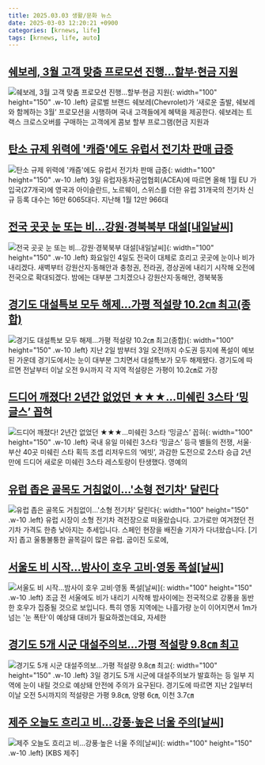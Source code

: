 ```yaml
---
title: 2025.03.03 생활/문화 뉴스
date: 2025-03-03 12:20:21 +0900
categories: [krnews, life]
tags: [krnews, life, auto]
---
```

## [쉐보레, 3월 고객 맞춤 프로모션 진행...할부·현금 지원](https://n.news.naver.com/mnews/article/119/0002928745)

![쉐보레, 3월 고객 맞춤 프로모션 진행...할부·현금 지원](https://mimgnews.pstatic.net/image/origin/119/2025/03/03/2928745.jpg?type=nf220_150){: width="100" height="150" .w-10 .left}
글로벌 브랜드 쉐보레(Chevrolet)가 ‘새로운 출발, 쉐보레와 함께하는 3월’ 프로모션을 시행하며 국내 고객들에게 혜택을 제공한다. 쉐보레는 트랙스 크로스오버를 구매하는 고객에게 콤보 할부 프로그램(현금 지원과

## [탄소 규제 위력에 '캐즘'에도 유럽서 전기차 판매 급증](https://n.news.naver.com/mnews/article/079/0003997614)

![탄소 규제 위력에 '캐즘'에도 유럽서 전기차 판매 급증](https://mimgnews.pstatic.net/image/origin/079/2025/03/03/3997614.jpg?type=nf220_150){: width="100" height="150" .w-10 .left}
3일 유럽자동차공업협회(ACEA)에 따르면 올해 1월 EU 가입국(27개국)에 영국과 아이슬란드, 노르웨이, 스위스를 더한 유럽 31개국의 전기차 신규 등록 대수는 16만 6065대다. 지난해 1월 12만 966대

## [전국 곳곳 눈 또는 비…강원·경북북부 대설[내일날씨]](https://n.news.naver.com/mnews/article/001/0015242234)

![전국 곳곳 눈 또는 비…강원·경북북부 대설[내일날씨]](https://mimgnews.pstatic.net/image/origin/001/2025/03/03/15242234.jpg?type=nf220_150){: width="100" height="150" .w-10 .left}
화요일인 4일도 전국이 대체로 흐리고 곳곳에 눈이나 비가 내리겠다. 새벽부터 강원산지·동해안과 충청권, 전라권, 경상권에 내리기 시작해 오전에 전국으로 확대되겠다. 밤에는 대부분 그치겠으나 강원산지·동해안, 경북북동

## [경기도 대설특보 모두 해제…가평 적설량 10.2㎝ 최고(종합)](https://n.news.naver.com/mnews/article/001/0015242302)

![경기도 대설특보 모두 해제…가평 적설량 10.2㎝ 최고(종합)](https://mimgnews.pstatic.net/image/origin/001/2025/03/03/15242302.jpg?type=nf220_150){: width="100" height="150" .w-10 .left}
지난 2일 밤부터 3일 오전까지 수도권 등지에 폭설이 예보된 가운데 경기도에서는 눈이 대부분 그치면서 대설특보가 모두 해제됐다. 경기도에 따르면 전날부터 이날 오전 9시까지 각 지역 적설량은 가평이 10.2㎝로 가장

## [드디어 깨졌다! 2년간 없었던 ★★★…미쉐린 3스타 ‘밍글스’ 꼽혀](https://n.news.naver.com/mnews/article/009/0005452285)

![드디어 깨졌다! 2년간 없었던 ★★★…미쉐린 3스타 ‘밍글스’ 꼽혀](https://mimgnews.pstatic.net/image/origin/009/2025/03/02/5452285.jpg?type=nf220_150){: width="100" height="150" .w-10 .left}
국내 유일 미쉐린 3스타 ‘밍글스’ 등극 별들의 전쟁, 서울·부산 40곳 미쉐린 스타 획득 조셉 리저우드의 ‘에빗’, 과감한 도전으로 2스타 승급 2년 만에 드디어 새로운 미쉐린 3스타 레스토랑이 탄생했다. 영예의

## [유럽 좁은 골목도 거침없이…'소형 전기차' 달린다](https://n.news.naver.com/mnews/article/422/0000717870)

![유럽 좁은 골목도 거침없이…'소형 전기차' 달린다](https://mimgnews.pstatic.net/image/origin/422/2025/03/03/717870.jpg?type=nf220_150){: width="100" height="150" .w-10 .left}
유럽 시장이 소형 전기차 격전장으로 떠올랐습니다. 고가로만 여겨졌던 전기차 가격도 한층 낮아지는 추세입니다. 스페인 현장을 배진솔 기자가 다녀왔습니다. [기자] 좁고 울퉁불퉁한 골목길이 많은 유럽. 굽이진 도로에,

## [서울도 비 시작...밤사이 호우 고비·영동 폭설[날씨]](https://n.news.naver.com/mnews/article/052/0002159956)

![서울도 비 시작...밤사이 호우 고비·영동 폭설[날씨]](https://mimgnews.pstatic.net/image/origin/052/2025/03/02/2159956.jpg?type=nf220_150){: width="100" height="150" .w-10 .left}
조금 전 서울에도 비가 내리기 시작해 밤사이에는 전국적으로 강풍을 동반한 호우가 집중될 것으로 보입니다. 특히 영동 지역에는 나흘가량 눈이 이어지면서 1m가 넘는 '눈 폭탄'이 예상돼 대비가 필요하겠는데요, 자세한

## [경기도 5개 시군 대설주의보…가평 적설량 9.8㎝ 최고](https://n.news.naver.com/mnews/article/001/0015242118)

![경기도 5개 시군 대설주의보…가평 적설량 9.8㎝ 최고](https://mimgnews.pstatic.net/image/origin/001/2025/03/03/15242118.jpg?type=nf220_150){: width="100" height="150" .w-10 .left}
3일 경기도 5개 시군에 대설주의보가 발효하는 등 일부 지역에 눈이 내릴 것으로 예상돼 안전에 주의가 요구된다. 경기도에 따르면 지난 2일부터 이날 오전 5시까지의 적설량은 가평 9.8㎝, 양평 6㎝, 이천 3.7㎝

## [제주 오늘도 흐리고 비…강풍·높은 너울 주의[날씨]](https://n.news.naver.com/mnews/article/056/0011903286)

![제주 오늘도 흐리고 비…강풍·높은 너울 주의[날씨]](https://mimgnews.pstatic.net/image/origin/056/2025/03/03/11903286.jpg?type=nf220_150){: width="100" height="150" .w-10 .left}
[KBS 제주]

